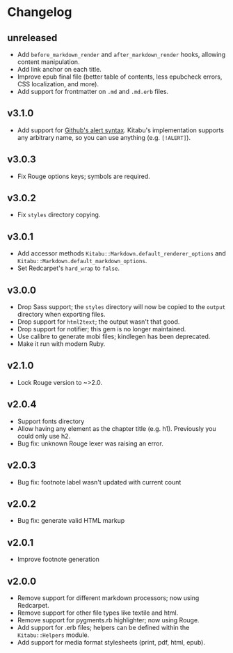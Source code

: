 # Changelog

## unreleased

- Add `before_markdown_render` and `after_markdown_render` hooks, allowing
  content manipulation.
- Add link anchor on each title.
- Improve epub final file (better table of contents, less epubcheck errors, CSS
  localization, and more).
- Add support for frontmatter on `.md` and `.md.erb` files.

## v3.1.0

- Add support for
  [Github's alert syntax](https://github.com/orgs/community/discussions/16925).
  Kitabu's implementation supports any arbitrary name, so you can use anything
  (e.g. `[!ALERT]`).

## v3.0.3

- Fix Rouge options keys; symbols are required.

## v3.0.2

- Fix `styles` directory copying.

## v3.0.1

- Add accessor methods `Kitabu::Markdown.default_renderer_options` and
  `Kitabu::Markdown.default_markdown_options`.
- Set Redcarpet's `hard_wrap` to `false`.

## v3.0.0

- Drop Sass support; the `styles` directory will now be copied to the `output`
  directory when exporting files.
- Drop support for `html2text`; the output wasn't that good.
- Drop support for notifier; this gem is no longer maintained.
- Use calibre to generate mobi files; kindlegen has been deprecated.
- Make it run with modern Ruby.

## v2.1.0

- Lock Rouge version to ~>2.0.

## v2.0.4

- Support fonts directory
- Allow having any element as the chapter title (e.g. h1). Previously you could
  only use h2.
- Bug fix: unknown Rouge lexer was raising an error.

## v2.0.3

- Bug fix: footnote label wasn't updated with current count

## v2.0.2

- Bug fix: generate valid HTML markup

## v2.0.1

- Improve footnote generation

## v2.0.0

- Remove support for different markdown processors; now using Redcarpet.
- Remove support for other file types like textile and html.
- Remove support for pygments.rb highlighter; now using Rouge.
- Add support for .erb files; helpers can be defined within the
  `Kitabu::Helpers` module.
- Add support for media format stylesheets (print, pdf, html, epub).
